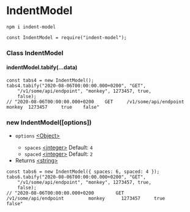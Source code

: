 # IndentModel

<pre><code class="language-javascript">npm i indent-model

const IndentModel = require("indent-model");</code></pre>

<h3>Class IndentModel</h3>
<h4>indentModel.tabify(...data)</h4>
<pre><code>const tabs4 = new IndentModel();
tabs4.tabify("2020-08-06T00:00:00.000+0200", "GET",
    "/v1/some/api/endpoint", "monkey", 1273457, true, 
    false);
// "2020-08-06T00:00:00.000+0200    GET     /v1/some/api/endpoint   monkey  1273457     true    false"</code></pre>

<h3>new IndentModel([options])</h3>
<ul>
    <li><code>options</code> <a href="https://developer.mozilla.org/en-US/docs/Web/JavaScript/Reference/Global_Objects/Object">&lt;Object&gt;</a></li>
    <ul>
        <li><code>spaces</code> <a href="https://developer.mozilla.org/en-US/docs/Web/JavaScript/Data_structures#Number_type">&lt;integer&gt;</a> Default: <code>4</code></li>
        <li><code>spaced</code> <a href="https://developer.mozilla.org/en-US/docs/Web/JavaScript/Data_structures#Number_type">&lt;integer&gt;</a> Default: <code>2</code></li>
    </ul>
    <li>Returns <a href="https://developer.mozilla.org/en-US/docs/Web/JavaScript/Data_structures#String_type">&lt;string&gt;</a></li>
</ul>

<pre><code>const tabs6 = new IndentModel({ spaces: 6, spaced: 4 });
tabs6.tabify("2020-08-06T00:00:00.000+0200", "GET",
    "/v1/some/api/endpoint", "monkey", 1273457, true, 
    false);
// "2020-08-06T00:00:00.000+0200        GET         /v1/some/api/endpoint         monkey      1273457     true        false"</code></pre>